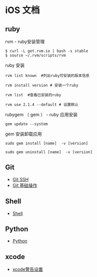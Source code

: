 # iOS 文档

## ruby
rvm   - ruby安装管理

```
$ curl -L get.rvm.io | bash -s stable
$ source ~/.rvm/scripts/rvm
```

ruby 安装

```
rvm list known  #列出ruby可安装的版本信息

rvm install version # 安装一个ruby

rvm list  #查看已安装的ruby

rvm use 2.1.4 --default # 设置默认
```

rubygem （ gem ） - ruby 应用安装

```
gem update --system  
```

gem 安装卸载应用

```
sudo gem install [name]  -v [version] 

sudo gem uninstall [name]  -v [version] 
```

## Git

- [Git SSH](./Git/GitSSH.md)
- [Git 基础操作](https://blog.csdn.net/feather_wch/article/details/78657362#1-%E5%9F%BA%E6%9C%AC%E6%93%8D%E4%BD%9C)

## Shell

- [Shell](./Shell/Shell.md)

## Python

- [Python](./Python/Python.md)

## xcode

- [xcode警告设置](./xcode警告处理.md)



